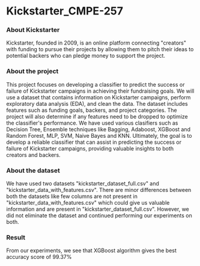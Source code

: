# Kickstarter_CMPE-257

### About Kickstarter
Kickstarter, founded in 2009, is an online platform connecting "creators" with funding to pursue their projects by allowing them to pitch their ideas to potential backers who can pledge money to support the project.

### About the project
This project focuses on developing a classifier to predict the success or failure of Kickstarter campaigns in achieving their fundraising goals. We will use a dataset that contains information on Kickstarter campaigns, perform exploratory data analysis (EDA), and clean the data. The dataset includes features such as funding goals, backers, and project categories. The project will also determine if any features need to be dropped to optimize the classifier's performance. We have used various clasifiers such as Decision Tree, Ensemble techniques like Bagging, Adaboost, XGBoost and Random Forest, MLP, SVM, Naive Bayes and KNN. Ultimately, the goal is to develop a reliable classifier that can assist in predicting the success or failure of Kickstarter campaigns, providing valuable insights to both creators and backers.

### About the dataset
We have used two datasets "kickstarter_dataset_full.csv" and "kickstarter_data_with_features.csv". There are minor differences between both the datasets like few columns are not present in "kickstarter_data_with_features.csv" which could give us valuable information and are present in "kickstarter_dataset_full.csv". However, we did not eliminate the dataset and continued performing our experiments on both.

### Result
From our experiments, we see that XGBoost algorithm gives the best accuracy score of 99.37%

